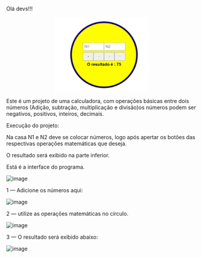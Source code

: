 
Olá devs!!!

<p align="center"><img align="center" alt="gif" src="https://github.com/Leandrolinos/Calculadora/blob/main/Animação.gif" width="250" height="200" /></p>

Este é um projeto de uma calculadora, com operações básicas entre dois números (Adição, subtração, multiplicação e divisão)os números podem ser negativos, positivos, inteiros, decimais.


Execução do projeto:

Na casa N1 e N2 deve se colocar números, logo após apertar os botões das respectivas operações matemáticas que deseja. 

O resultado será exibido na parte inferior.

Está é a interface do programa.
<p></p
  
![image](https://user-images.githubusercontent.com/114179738/223289214-b7c52370-6e6a-4c25-8281-5889534e2fb0.png)

1 — Adicione os números aqui:

![image](https://user-images.githubusercontent.com/114179738/223289484-279ac714-3496-4ae1-89d2-0e7275784008.png)

2 — utilize as operações matemáticas no círculo.

![image](https://user-images.githubusercontent.com/114179738/223289691-0e675231-67e0-41ca-9917-4e67fc17f5d4.png)

3 — O resultado será exibido abaixo:

![image](https://user-images.githubusercontent.com/114179738/223289900-2a19d937-7326-4f02-be2d-b9b069743e59.png)











